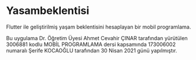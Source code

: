 # Yasambeklentisi
Flutter ile geliştirilmiş yaşam beklentisini hesaplayan bir mobil programlama.

Bu uygulama Dr. Öğretim Üyesi Ahmet Cevahir ÇINAR tarafından yürütülen 3006881 kodlu MOBİL PROGRAMLAMA dersi kapsamında 173006002 numaralı Şerife KOCAOĞLU tarafından 30 Nisan 2021 günü yapılmıştır.								

